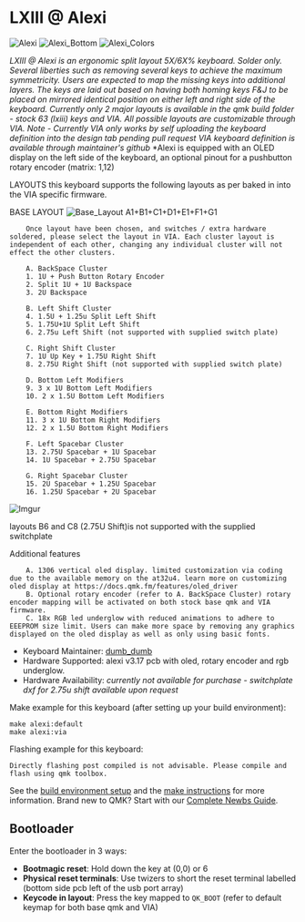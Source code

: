 # LXIII @ Alexi

![Alexi](https://i.imgur.com/16LtZKQ.jpg)
![Alexi_Bottom](https://i.imgur.com/8mbWkhO.jpg)
![Alexi_Colors](https://i.imgur.com/o0SzCWA.jpg)

*LXIII @ Alexi is an ergonomic split layout 5X/6X% keyboard. Solder only. Several liberties such as removing several keys to achieve the maximum symmetricity. Users are expected to map the missing keys into additional layers. The keys are laid out based on having both homing keys F&J to be placed on mirrored identical position on either left and right side of the keyboard. Currently only 2 major layouts is available in the qmk build folder - stock 63 (lxiii) keys and VIA. All possible layouts are customizable through VIA. Note - Currently VIA only works by self uploading the keyboard definition into the design tab* *pending pull request* *VIA keyboard definition is available through maintainer's github*
*Alexi is equipped with an OLED display on the left side of the keyboard, an optional pinout for a pushbutton rotary encoder (matrix: 1,12)

LAYOUTS
this keyboard supports the following layouts as per baked in into the VIA specific firmware.

BASE LAYOUT
![Base_Layout](https://i.imgur.com/7YPRcfj.jpg)
A1+B1+C1+D1+E1+F1+G1


        Once layout have been chosen, and switches / extra hardware soldered, please select the layout in VIA. Each cluster layout is independent of each other, changing any individual cluster will not effect the other clusters. 
        
        A. BackSpace Cluster
        1. 1U + Push Button Rotary Encoder
        2. Split 1U + 1U Backspace
        3. 2U Backspace

        B. Left Shift Cluster
        4. 1.5U + 1.25u Split Left Shift
        5. 1.75U+1U Split Left Shift
        6. 2.75u Left Shift (not supported with supplied switch plate)
        
        C. Right Shift Cluster
        7. 1U Up Key + 1.75U Right Shift
        8. 2.75U Right Shift (not supported with supplied switch plate)
        
        D. Bottom Left Modifiers
        9. 3 x 1U Bottom Left Modifiers
        10. 2 x 1.5U Bottom Left Modifiers

        E. Bottom Right Modifiers
        11. 3 x 1U Bottom Right Modifiers
        12. 2 x 1.5U Bottom Right Modifiers

        F. Left Spacebar Cluster
        13. 2.75U Spacebar + 1U Spacebar
        14. 1U Spacebar + 2.75U Spacebar

        G. Right Spacebar Cluster
        15. 2U Spacebar + 1.25U Spacebar
        16. 1.25U Spacebar + 2U Spacebar
![Imgur](https://i.imgur.com/pRf1kRs.gif)


layouts B6 and C8 (2.75U Shift)is not supported with the supplied switchplate 

Additional features

        A. 1306 vertical oled display. limited customization via coding due to the available memory on the at32u4. learn more on customizing oled display at https://docs.qmk.fm/features/oled_driver
        B. Optional rotary encoder (refer to A. BackSpace Cluster) rotary encoder mapping will be activated on both stock base qmk and VIA firmware.
        C. 18x RGB led underglow with reduced animations to adhere to EEEPROM size limit. Users can make more space by removing any graphics displayed on the oled display as well as only using basic fonts.

* Keyboard Maintainer: [dumb_dumb](https://github.com/hxy)
* Hardware Supported: alexi v3.17 pcb with oled, rotary encoder and rgb underglow.
* Hardware Availability: *currently not available for purchase - switchplate dxf for 2.75u shift available upon request*

Make example for this keyboard (after setting up your build environment):

    make alexi:default
    make alexi:via

Flashing example for this keyboard:

    Directly flashing post compiled is not advisable. Please compile and flash using qmk toolbox.
    
See the [build environment setup](https://docs.qmk.fm/#/getting_started_build_tools) and the [make instructions](https://docs.qmk.fm/#/getting_started_make_guide) for more information. Brand new to QMK? Start with our [Complete Newbs Guide](https://docs.qmk.fm/#/newbs).

## Bootloader

Enter the bootloader in 3 ways:

* **Bootmagic reset**: Hold down the key at (0,0) or 6
* **Physical reset terminals**: Use twizers to short the reset terminal labelled (bottom side pcb left of the usb port array)
* **Keycode in layout**: Press the key mapped to `QK_BOOT` (refer to default keymap for both base qmk and VIA)
